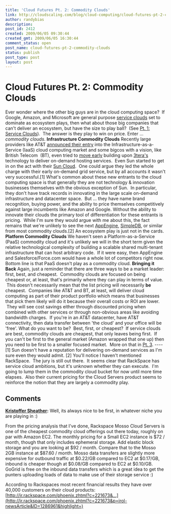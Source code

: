 ```yaml
---
title: 'Cloud Futures Pt. 2: Commodity Clouds'
link: http://cloudscaling.com/blog/cloud-computing/cloud-futures-pt-2-commodity-clouds/
author: randybias
description: 
post_id: 2412
created: 2009/06/05 09:30:44
created_gmt: 2009/06/05 16:30:44
comment_status: open
post_name: cloud-futures-pt-2-commodity-clouds
status: publish
post_type: post
layout: post
---
```


# Cloud Futures Pt. 2: Commodity Clouds

Ever wonder where the other big guys are in the cloud computing space?  If Google, Amazon, and Microsoft are general purpose [service clouds](/blog/cloud-computing/cloud-futures-pt-1-service-clouds) set to dominate as ecosystem plays, then what about those big companies that can't deliver an ecosystem, but have the size to play ball?  (See [Pt. 1: Service Clouds](http://cloudscaling.com/blog/cloud-computing/cloud-futures-pt-1-service-clouds)).  The answer is they play to win on price. Enter ... _commodity clouds_. **Infrastructure Commodity Clouds** Recently large providers like AT&T [announced their entry](http://www.att.com/gen/press-room?pid=4800&cdvn=news&newsarticleid=26005) into the Infrastructure-as-a-Service (IaaS) cloud computing market and some bigcos with a vision, like British Telecom  (BT), even tried to [move early](http://www.3tera.com/News/Press-Releases/Archive/BT-Selects-3Tera-AppLogic.php) building upon [3tera's](http://www.3tera.com) technology to deliver on-demand hosting services.  Even Sun started to get in on the act with their [Sun Cloud](http://cloud.sun.com).  One could argue they led the whole charge with their early on-demand grid service, but by all accounts it wasn't very successful.[1] What's common about these new entrants to the cloud computing space is that generally they are not technology & innovation businesses themselves with the obvious exception of Sun.  In particular, they don't have track records in innovating in the large scale on-demand infrastructure and datacenter space.  But ... they have name brand recognition, buying power, and the ability to price themselves competitively against large incumbents like Amazon and Google. Without the ability to innovate their clouds the primary tool of differentiation for these entrants is pricing.  While I'm sure they would argue with me about this, the fact remains that we're unlikely to see the next [AppEngine](http://appengine.google.com), [SimpleDB](http://aws.amazon.com/simpledb/), or similar from most commodity clouds.[2] An ecosystem play is just not in the cards. **Platform Commodity Clouds** We haven't seen a Platform-as-a-Service (PaaS) commodity cloud and it's unlikely we will in the short term given the relative technological complexity of building a scalable shared multi-tenant infrastructure that can host arbitrary code.  If it were easy, then AppEngine and Salesforce/Force.com would have a whole lot of competitors right now. Bottom line is that PaaS doesn't play as a commodity cloud. **Bringing it Back** Again, just a reminder that there are three ways to be a market leader: first, best, and cheapest.  Commodity clouds are focused on being cheapest or, at least, that's primarily where they can play in terms of value.  This doesn't necessarily mean that the list pricing will necessarily **be** cheapest.  Companies like AT&T and BT, at least, will deliver cloud computing as part of their product portfolio which means that businesses that pick them likely will do it because their overall costs or ROI are lower.  They will see cost savings either through discounted pricing when combined with other services or through non-obvious areas like avoiding bandwidth charges.  If you're in an AT&T datacenter, have AT&T connectivity, then data transfer between 'the cloud' and your office will be 'free'. What do you want to be?  Best, first, or cheapest?  If service clouds are best, commodity clouds are cheapest, that only leaves being first.  If you can't be first to the general market (Amazon wrapped that one up) then you need to be first to a smaller focused market.  More on that in [Pt. 3](http://cloudscaling.com/blog/cloud-computing/cloud-futures-pt-3-focused-clouds). \---- [1] Sun doesn't have a reputation for delivering on-demand services as I'm sure even they would admit. [2] You'll notice I haven't mentioned RackSpace.  The jury is still out there.  It seems clear that RackSpace has service cloud ambitions, but it's unknown whether they can execute.  I'm going to lump them in the commodity cloud bucket for now until more time elapses.  Also their current pricing for the Cloud Servers product seems to reinforce the notion that they are largely a commodity play.

## Comments

**[Kristoffer Sheather](#145 "2009-06-06 08:54:06"):** Well, its always nice to be first, in whatever niche you are playing in :)  
  
From the pricing analysis that I've done, Rackspace Mosso Cloud Servers is one of the cheapest commodity cloud offerings out there today, roughly on par with Amazon EC2. The monthly pricing for a Small EC2 instance is $72 / month, though that only includes ephemeral storage. Add elastic block storage and you are looking at $92 / month. Compare that to the Mosso 2GB instance at $87.60 / month. Mosso data transfers are slightly more expensive for outbound traffic at $0.22/GB compared to EC2 at $0.17/GB, inbound is cheaper though at $0.08/GB compared to EC2 at $0.10/GB. GoGrid is free on the inbound data transfers which is a great idea to get the punters uploading loads of data to make use of their storage service :)  
  
According to Rackspaces most recent financial results they have over 40,000 customers on their cloud products: [http://ir.rackspace.com/phoenix.zhtml?c=221673&...](http://ir.rackspace.com/phoenix.zhtml?c=221673&p=irol-newsArticle&ID=1286961&highlight=)


